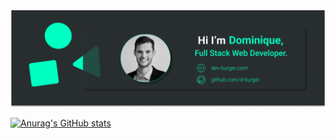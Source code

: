 <img src="/frame.png" alt="Alt text" title="Optional title">


[![Anurag's GitHub stats](https://github-readme-stats.vercel.app/api?username=d-burger)](https://github.com/anuraghazra/github-readme-stats)





<!--
**d-burger/d-burger** is a ✨ _special_ ✨ repository because its `README.md` (this file) appears on your GitHub profile.

Here are some ideas to get you started:

- 🔭 I’m currently working on ...
- 🌱 I’m currently learning ...
- 👯 I’m looking to collaborate on ...
- 🤔 I’m looking for help with ...
- 💬 Ask me about ...
- 📫 How to reach me: ...
- 😄 Pronouns: ...
- ⚡ Fun fact: ...
-->
